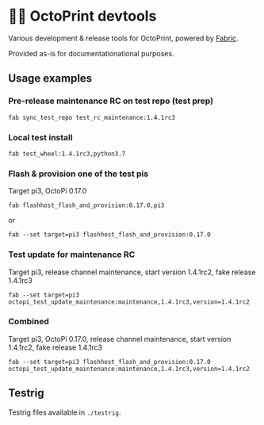 # 👷‍♀️ OctoPrint devtools

Various development & release tools for OctoPrint, powered by [Fabric](https://docs.fabfile.org/en/1.14/).

Provided as-is for documentationational purposes.

## Usage examples

### Pre-release maintenance RC on test repo (test prep)

    fab sync_test_repo test_rc_maintenance:1.4.1rc3

### Local test install

    fab test_wheel:1.4.1rc3,python3.7

### Flash & provision one of the test pis

Target pi3, OctoPi 0.17.0

    fab flashhost_flash_and_provision:0.17.0,pi3

or

    fab --set target=pi3 flashhost_flash_and_provision:0.17.0

### Test update for maintenance RC

Target pi3, release channel maintenance, start version 1.4.1rc2, fake release 1.4.1rc3

    fab --set target=pi3 octopi_test_update_maintenance:maintenance,1.4.1rc3,version=1.4.1rc2

### Combined

Target pi3, OctoPi 0.17.0, release channel maintenance, start version 1.4.1rc2, fake release 1.4.1rc3

    fab --set target=pi3 flashhost_flash_and_provision:0.17.0 octopi_test_update_maintenance:maintenance,1.4.1rc3,version=1.4.1rc2

## Testrig

Testrig files available in `./testrig`.

